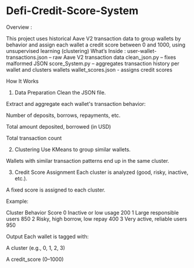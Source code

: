 # Defi-Credit-Score-System
Overview :

This project uses historical Aave V2 transaction data to group wallets by behavior and assign each wallet a credit score between 0 and 1000, using unsupervised learning (clustering)
What’s Inside :
user-wallet-transactions.json – raw Aave V2 transaction data
clean_json.py – fixes malformed JSON
score_System.py – aggregates transaction history per wallet and clusters wallets 
wallet_scores.json - assigns credit scores

 How It Works
1. Data Preparation
Clean the JSON file.

Extract and aggregate each wallet's transaction behavior:

Number of deposits, borrows, repayments, etc.

Total amount deposited, borrowed (in USD)

Total transaction count

2. Clustering
Use KMeans to group similar wallets.

Wallets with similar transaction patterns end up in the same cluster.

3. Credit Score Assignment
Each cluster is analyzed (good, risky, inactive, etc.).

A fixed score is assigned to each cluster.

Example:

Cluster	Behavior	Score
0	Inactive or low usage	200
1	Large responsible users	850
2	Risky, high borrow, low repay	400
3	Very active, reliable users	950

Output
Each wallet is tagged with:

A cluster (e.g., 0, 1, 2, 3)

A credit_score (0–1000)

